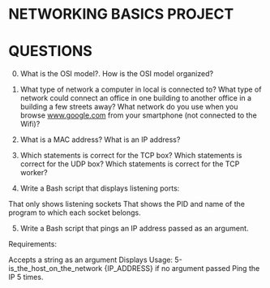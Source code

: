 # NETWORKING BASICS PROJECT
# QUESTIONS
0. What is the OSI model?. 
  How is the OSI model organized?

1. What type of network a computer in local is connected to?
   What type of network could connect an office in one building to another office in a building a few streets away?
   What network do you use when you browse www.google.com from your smartphone (not connected to the Wifi)?

2. What is a MAC address?
   What is an IP address?

3. Which statements is correct for the TCP box?
   Which statements is correct for the UDP box?
   Which statements is correct for the TCP worker?

4. Write a Bash script that displays listening ports:

That only shows listening sockets
That shows the PID and name of the program to which each socket belongs.

5. Write a Bash script that pings an IP address passed as an argument.

Requirements:

Accepts a string as an argument
Displays Usage: 5-is_the_host_on_the_network {IP_ADDRESS} if no argument passed
Ping the IP 5 times.

